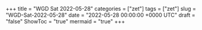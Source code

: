 +++
title = "WGD Sat 2022-05-28"
categories = ["zet"]
tags = ["zet"]
slug = "WGD-Sat-2022-05-28"
date = "2022-05-28 00:00:00 +0000 UTC"
draft = "false"
ShowToc = "true"
mermaid = "true"
+++

